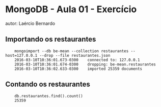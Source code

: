 # MongoDB - Aula 01 - Exercício
autor: Laércio Bernardo

## Importando os restaurantes

```
    mongoimport --db be-mean --collection restaurantes --host=127.0.0.1 --drop --file restaurantes.json
    2016-03-10T10:36:01.673-0300    connected to: 127.0.0.1
    2016-03-10T10:36:01.674-0300    dropping: be-mean.restaurantes
    2016-03-10T10:36:02.633-0300    imported 25359 documents

```

## Contando os restaurantes

```
    db.restaurantes.find().count()
    25359

```